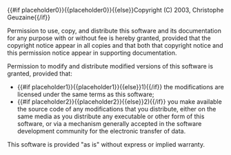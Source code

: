 {{#if placeholder0}}{{placeholder0}}{{else}}Copyright (C) 2003, Christophe Geuzaine{{/if}}

Permission to use, copy, and distribute this software and its documentation for any purpose with or without fee is hereby granted, provided that the copyright notice appear in all copies and that both that copyright notice and this permission notice appear in supporting documentation.

Permission to modify and distribute modified versions of this software is granted, provided that:

* {{#if placeholder1}}{{placeholder1}}{{else}}1){{/if}} the modifications are licensed under the same terms as this software;
* {{#if placeholder2}}{{placeholder2}}{{else}}2){{/if}} you make available the source code of any modifications that you distribute, either on the same media as you distribute any executable or other form of this software, or via a mechanism generally accepted in the software development community for the electronic transfer of data.

This software is provided &quot;as is&quot; without express or implied warranty.